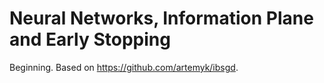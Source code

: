 # Neural Networks, Information Plane and Early Stopping

Beginning. Based on https://github.com/artemyk/ibsgd.
